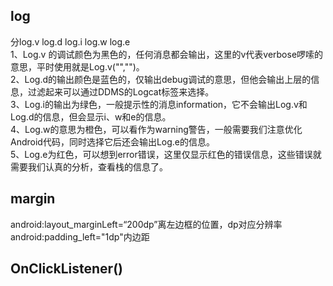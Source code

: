 ## log
分log.v log.d log.i log.w log.e  
1、Log.v 的调试颜色为黑色的，任何消息都会输出，这里的v代表verbose啰嗦的意思，平时使用就是Log.v("","")。  
2、Log.d的输出颜色是蓝色的，仅输出debug调试的意思，但他会输出上层的信息，过滤起来可以通过DDMS的Logcat标签来选择。  
3、Log.i的输出为绿色，一般提示性的消息information，它不会输出Log.v和Log.d的信息，但会显示i、w和e的信息。  
4、Log.w的意思为橙色，可以看作为warning警告，一般需要我们注意优化Android代码，同时选择它后还会输出Log.e的信息。  
5、Log.e为红色，可以想到error错误，这里仅显示红色的错误信息，这些错误就需要我们认真的分析，查看栈的信息了。  
## margin
android:layout_marginLeft=“200dp”离左边框的位置，dp对应分辨率  
android:padding_left="1dp"内边距
## OnClickListener()
